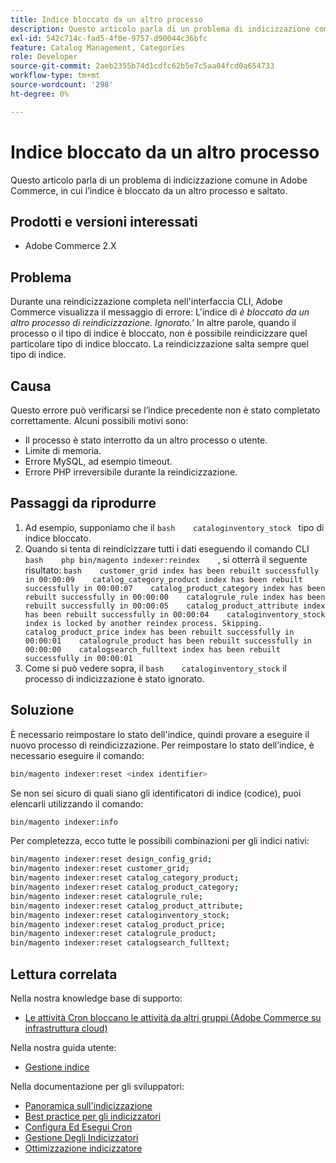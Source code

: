 ```yaml
---
title: Indice bloccato da un altro processo
description: Questo articolo parla di un problema di indicizzazione comune in Adobe Commerce, in cui l’indice è bloccato da un altro processo e saltato.
exl-id: 542c714c-fad5-4f0e-9757-d90044c36bfc
feature: Catalog Management, Categories
role: Developer
source-git-commit: 2aeb2355b74d1cdfc62b5e7c5aa04fcd0a654733
workflow-type: tm+mt
source-wordcount: '298'
ht-degree: 0%

---
```


# Indice bloccato da un altro processo

Questo articolo parla di un problema di indicizzazione comune in Adobe Commerce, in cui l’indice è bloccato da un altro processo e saltato.

## Prodotti e versioni interessati

* Adobe Commerce 2.X

## Problema

Durante una reindicizzazione completa nell&#39;interfaccia CLI, Adobe Commerce visualizza il messaggio di errore: L&#39;indice di *è bloccato da un altro processo di reindicizzazione. Ignorato.&#39;* In altre parole, quando il processo o il tipo di indice è bloccato, non è possibile reindicizzare quel particolare tipo di indice bloccato. La reindicizzazione salta sempre quel tipo di indice.

## Causa

Questo errore può verificarsi se l’indice precedente non è stato completato correttamente. Alcuni possibili motivi sono:

* Il processo è stato interrotto da un altro processo o utente.
* Limite di memoria.
* Errore MySQL, ad esempio timeout.
* Errore PHP irreversibile durante la reindicizzazione.

## Passaggi da riprodurre

1. Ad esempio, supponiamo che il    ```bash    cataloginventory_stock ```    tipo di indice bloccato.
1. Quando si tenta di reindicizzare tutti i dati eseguendo il comando CLI    ```bash    php bin/magento indexer:reindex    ```, si otterrà il seguente risultato:    ```bash    customer_grid index has been rebuilt successfully in 00:00:09    catalog_category_product index has been rebuilt successfully in 00:00:07    catalog_product_category index has been rebuilt successfully in 00:00:00    catalogrule_rule index has been rebuilt successfully in 00:00:05    catalog_product_attribute index has been rebuilt successfully in 00:00:04    cataloginventory_stock index is locked by another reindex process. Skipping.    catalog_product_price index has been rebuilt successfully in 00:00:01    catalogrule_product has been rebuilt successfully in 00:00:00    catalogsearch_fulltext index has been rebuilt successfully in 00:00:01    ```
1. Come si può vedere sopra, il    ```bash    cataloginventory_stock```    il processo di indicizzazione è stato ignorato.


## Soluzione

È necessario reimpostare lo stato dell&#39;indice, quindi provare a eseguire il nuovo processo di reindicizzazione. Per reimpostare lo stato dell’indice, è necessario eseguire il comando:

```bash
bin/magento indexer:reset <index identifier>
```

Se non sei sicuro di quali siano gli identificatori di indice (codice), puoi elencarli utilizzando il comando:

```bash
bin/magento indexer:info
```

Per completezza, ecco tutte le possibili combinazioni per gli indici nativi:

```bash
bin/magento indexer:reset design_config_grid;
bin/magento indexer:reset customer_grid;
bin/magento indexer:reset catalog_category_product;
bin/magento indexer:reset catalog_product_category;
bin/magento indexer:reset catalogrule_rule;
bin/magento indexer:reset catalog_product_attribute;
bin/magento indexer:reset cataloginventory_stock;
bin/magento indexer:reset catalog_product_price;
bin/magento indexer:reset catalogrule_product;
bin/magento indexer:reset catalogsearch_fulltext;
```


## Lettura correlata

Nella nostra knowledge base di supporto:

* [Le attività Cron bloccano le attività da altri gruppi (Adobe Commerce su infrastruttura cloud)](/help/troubleshooting/miscellaneous/cron-tasks-lock-tasks-from-other-groups.md)

Nella nostra guida utente:

* [Gestione indice](https://experienceleague.adobe.com/it/docs/commerce-admin/systems/tools/index-management?itm_source=merchdocs&amp;itm_medium=search_page&amp;itm_campaign=federated_search&amp;itm_term=reindexing)

Nella documentazione per gli sviluppatori:

* [Panoramica sull&#39;indicizzazione](https://developer.adobe.com/commerce/php/development/components/indexing/)
* [Best practice per gli indicizzatori](https://experienceleague.adobe.com/it/docs/commerce-operations/performance-best-practices/configuration)
* [Configura Ed Esegui Cron](https://experienceleague.adobe.com/it/docs/commerce-operations/configuration-guide/cli/configure-cron-jobs)
* [Gestione Degli Indicizzatori](https://experienceleague.adobe.com/it/docs/commerce-operations/configuration-guide/cli/manage-indexers)
* [Ottimizzazione indicizzatore](https://developer.adobe.com/commerce/php/development/components/indexing/optimization/)

